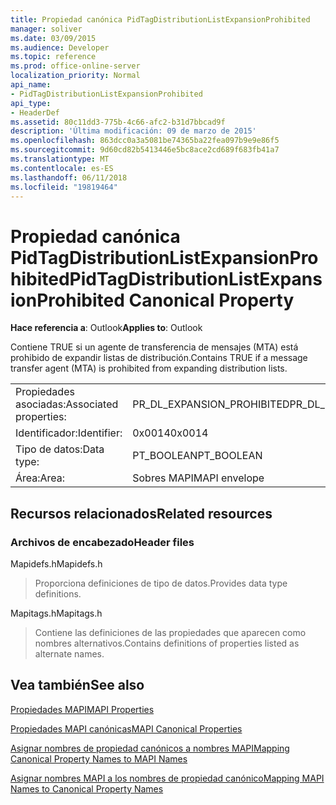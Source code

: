 ```yaml
---
title: Propiedad canónica PidTagDistributionListExpansionProhibited
manager: soliver
ms.date: 03/09/2015
ms.audience: Developer
ms.topic: reference
ms.prod: office-online-server
localization_priority: Normal
api_name:
- PidTagDistributionListExpansionProhibited
api_type:
- HeaderDef
ms.assetid: 80c11dd3-775b-4c66-afc2-b31d7bbcad9f
description: 'Última modificación: 09 de marzo de 2015'
ms.openlocfilehash: 863dcc0a3a5081be74365ba22fea097b9e9e86f5
ms.sourcegitcommit: 9d60cd82b5413446e5bc8ace2cd689f683fb41a7
ms.translationtype: MT
ms.contentlocale: es-ES
ms.lasthandoff: 06/11/2018
ms.locfileid: "19819464"
---
```

# <a name="pidtagdistributionlistexpansionprohibited-canonical-property"></a><span data-ttu-id="082e3-103">Propiedad canónica PidTagDistributionListExpansionProhibited</span><span class="sxs-lookup"><span data-stu-id="082e3-103">PidTagDistributionListExpansionProhibited Canonical Property</span></span>

  
  
<span data-ttu-id="082e3-104">**Hace referencia a**: Outlook</span><span class="sxs-lookup"><span data-stu-id="082e3-104">**Applies to**: Outlook</span></span> 
  
<span data-ttu-id="082e3-105">Contiene TRUE si un agente de transferencia de mensajes (MTA) está prohibido de expandir listas de distribución.</span><span class="sxs-lookup"><span data-stu-id="082e3-105">Contains TRUE if a message transfer agent (MTA) is prohibited from expanding distribution lists.</span></span>
  
|||
|:-----|:-----|
|<span data-ttu-id="082e3-106">Propiedades asociadas:</span><span class="sxs-lookup"><span data-stu-id="082e3-106">Associated properties:</span></span>  <br/> |<span data-ttu-id="082e3-107">PR_DL_EXPANSION_PROHIBITED</span><span class="sxs-lookup"><span data-stu-id="082e3-107">PR_DL_EXPANSION_PROHIBITED</span></span>  <br/> |
|<span data-ttu-id="082e3-108">Identificador:</span><span class="sxs-lookup"><span data-stu-id="082e3-108">Identifier:</span></span>  <br/> |<span data-ttu-id="082e3-109">0x0014</span><span class="sxs-lookup"><span data-stu-id="082e3-109">0x0014</span></span>  <br/> |
|<span data-ttu-id="082e3-110">Tipo de datos:</span><span class="sxs-lookup"><span data-stu-id="082e3-110">Data type:</span></span>  <br/> |<span data-ttu-id="082e3-111">PT_BOOLEAN</span><span class="sxs-lookup"><span data-stu-id="082e3-111">PT_BOOLEAN</span></span>  <br/> |
|<span data-ttu-id="082e3-112">Área:</span><span class="sxs-lookup"><span data-stu-id="082e3-112">Area:</span></span>  <br/> |<span data-ttu-id="082e3-113">Sobres MAPI</span><span class="sxs-lookup"><span data-stu-id="082e3-113">MAPI envelope</span></span>  <br/> |
   
## <a name="related-resources"></a><span data-ttu-id="082e3-114">Recursos relacionados</span><span class="sxs-lookup"><span data-stu-id="082e3-114">Related resources</span></span>

### <a name="header-files"></a><span data-ttu-id="082e3-115">Archivos de encabezado</span><span class="sxs-lookup"><span data-stu-id="082e3-115">Header files</span></span>

<span data-ttu-id="082e3-116">Mapidefs.h</span><span class="sxs-lookup"><span data-stu-id="082e3-116">Mapidefs.h</span></span>
  
> <span data-ttu-id="082e3-117">Proporciona definiciones de tipo de datos.</span><span class="sxs-lookup"><span data-stu-id="082e3-117">Provides data type definitions.</span></span>
    
<span data-ttu-id="082e3-118">Mapitags.h</span><span class="sxs-lookup"><span data-stu-id="082e3-118">Mapitags.h</span></span>
  
> <span data-ttu-id="082e3-119">Contiene las definiciones de las propiedades que aparecen como nombres alternativos.</span><span class="sxs-lookup"><span data-stu-id="082e3-119">Contains definitions of properties listed as alternate names.</span></span>
    
## <a name="see-also"></a><span data-ttu-id="082e3-120">Vea también</span><span class="sxs-lookup"><span data-stu-id="082e3-120">See also</span></span>



[<span data-ttu-id="082e3-121">Propiedades MAPI</span><span class="sxs-lookup"><span data-stu-id="082e3-121">MAPI Properties</span></span>](mapi-properties.md)
  
[<span data-ttu-id="082e3-122">Propiedades MAPI canónicas</span><span class="sxs-lookup"><span data-stu-id="082e3-122">MAPI Canonical Properties</span></span>](mapi-canonical-properties.md)
  
[<span data-ttu-id="082e3-123">Asignar nombres de propiedad canónicos a nombres MAPI</span><span class="sxs-lookup"><span data-stu-id="082e3-123">Mapping Canonical Property Names to MAPI Names</span></span>](mapping-canonical-property-names-to-mapi-names.md)
  
[<span data-ttu-id="082e3-124">Asignar nombres MAPI a los nombres de propiedad canónico</span><span class="sxs-lookup"><span data-stu-id="082e3-124">Mapping MAPI Names to Canonical Property Names</span></span>](mapping-mapi-names-to-canonical-property-names.md)

